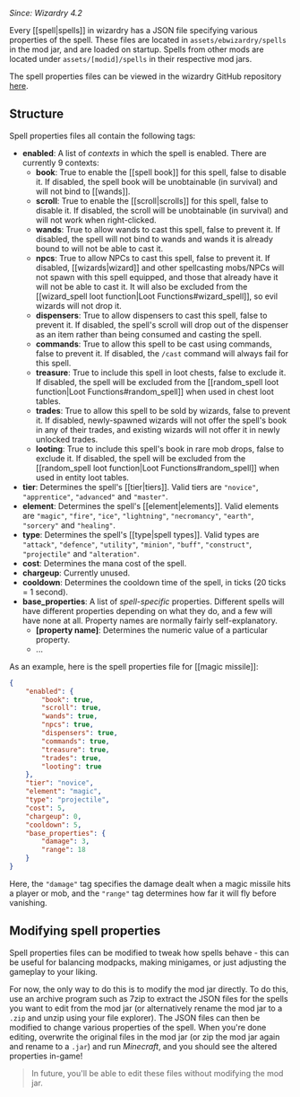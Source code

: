 _Since: Wizardry 4.2_

Every [[spell|spells]] in wizardry has a JSON file specifying various properties of the spell. These files are located in `assets/ebwizardry/spells` in the mod jar, and are loaded on startup. Spells from other mods are located under `assets/[modid]/spells` in their respective mod jars.

The spell properties files can be viewed in the wizardry GitHub repository [here](https://github.com/Electroblob77/Wizardry/tree/1.12.2/src/main/resources/assets/ebwizardry/spells).

## Structure

Spell properties files all contain the following tags:

- **enabled**: A list of _contexts_ in which the spell is enabled. There are currently 9 contexts:
  - **book**: True to enable the [[spell book]] for this spell, false to disable it. If disabled, the spell book will be unobtainable (in survival) and will not bind to [[wands]].
  - **scroll**: True to enable the [[scroll|scrolls]] for this spell, false to disable it. If disabled, the scroll will be unobtainable (in survival) and will not work when right-clicked.
  - **wands**: True to allow wands to cast this spell, false to prevent it. If disabled, the spell will not bind to wands and wands it is already bound to will not be able to cast it.
  - **npcs**: True to allow NPCs to cast this spell, false to prevent it. If disabled, [[wizards|wizard]] and other spellcasting mobs/NPCs will not spawn with this spell equipped, and those that already have it will not be able to cast it. It will also be excluded from the [[wizard_spell loot function|Loot Functions#wizard_spell]], so evil wizards will not drop it.
  - **dispensers**: True to allow dispensers to cast this spell, false to prevent it. If disabled, the spell's scroll will drop out of the dispenser as an item rather than being consumed and casting the spell.
  - **commands**: True to allow this spell to be cast using commands, false to prevent it. If disabled, the `/cast` command will always fail for this spell.
  - **treasure**: True to include this spell in loot chests, false to exclude it. If disabled, the spell will be excluded from the [[random_spell loot function|Loot Functions#random_spell]] when used in chest loot tables.
  - **trades**: True to allow this spell to be sold by wizards, false to prevent it. If disabled, newly-spawned wizards will not offer the spell's book in any of their trades, and existing wizards will not offer it in newly unlocked trades.
  - **looting**: True to include this spell's book in rare mob drops, false to exclude it. If disabled, the spell will be excluded from the [[random_spell loot function|Loot Functions#random_spell]] when used in entity loot tables.
- **tier**: Determines the spell's [[tier|tiers]]. Valid tiers are `"novice"`, `"apprentice"`, `"advanced"` and `"master"`.
- **element**: Determines the spell's [[element|elements]]. Valid elements are `"magic"`, `"fire"`, `"ice"`, `"lightning"`, `"necromancy"`, `"earth"`, `"sorcery"` and `"healing"`.
- **type**: Determines the spell's [[type|spell types]]. Valid types are `"attack"`, `"defence"`, `"utility"`, `"minion"`, `"buff"`, `"construct"`, `"projectile"` and `"alteration"`.
- **cost**: Determines the mana cost of the spell.
- **chargeup**: Currently unused.
- **cooldown**: Determines the cooldown time of the spell, in ticks (20 ticks = 1 second).
- **base_properties**: A list of _spell-specific_ properties. Different spells will have different properties depending on what they do, and a few will have none at all. Property names are normally fairly self-explanatory.
  - **[property name]**: Determines the numeric value of a particular property.
  - ...

As an example, here is the spell properties file for [[magic missile]]:

```json
{
	"enabled": {
		"book": true,
		"scroll": true,
		"wands": true,
		"npcs": true,
		"dispensers": true,
		"commands": true,
		"treasure": true,
		"trades": true,
		"looting": true
	},
	"tier": "novice",
	"element": "magic",
	"type": "projectile",
	"cost": 5,
	"chargeup": 0,
	"cooldown": 5,
	"base_properties": {
		"damage": 3,
		"range": 18
	}
}
```

Here, the `"damage"` tag specifies the damage dealt when a magic missile hits a player or mob, and the `"range"` tag determines how far it will fly before vanishing.

## Modifying spell properties

Spell properties files can be modified to tweak how spells behave - this can be useful for balancing modpacks, making minigames, or just adjusting the gameplay to your liking.

For now, the only way to do this is to modify the mod jar directly. To do this, use an archive program such as 7zip to extract the JSON files for the spells you want to edit from the mod jar (or alternatively rename the mod jar to a `.zip` and unzip using your file explorer). The JSON files can then be modified to change various properties of the spell. When you're done editing, overwrite the original files in the mod jar (or zip the mod jar again and rename to a `.jar`) and run _Minecraft_, and you should see the altered properties in-game!

> In future, you'll be able to edit these files without modifying the mod jar.